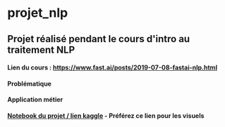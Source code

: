 # projet_nlp

## Projet réalisé pendant le cours d'intro au traitement NLP

#### Lien du cours : https://www.fast.ai/posts/2019-07-08-fastai-nlp.html

#### Problématique 

  

#### Application métier 

  

#### [Notebook du projet / lien kaggle](https://www.kaggle.com/code/robertojustino/notebooke5a9b6ff38) - Préférez ce lien pour les visuels